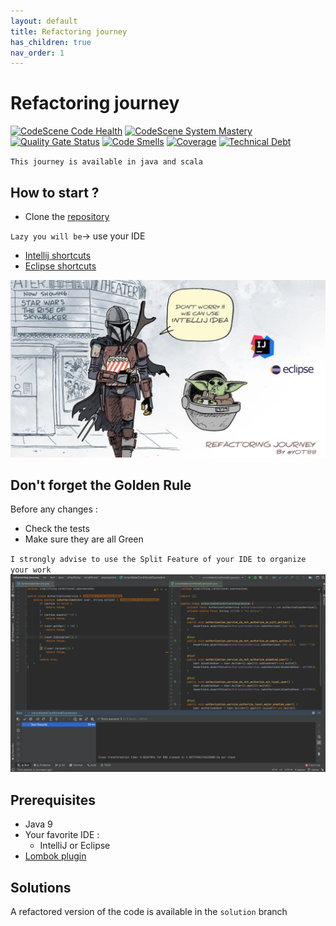 ```yaml
---
layout: default
title: Refactoring journey
has_children: true
nav_order: 1
---
```


# Refactoring journey
[![CodeScene Code Health](https://codescene.io/projects/13150/status-badges/code-health)](https://codescene.io/projects/13150) [![CodeScene System Mastery](https://codescene.io/projects/13150/status-badges/system-mastery)](https://codescene.io/projects/13150) [![Quality Gate Status](https://sonarcloud.io/api/project_badges/measure?project=ythirion_refactoring-journey&metric=alert_status)](https://sonarcloud.io/dashboard?id=ythirion_refactoring-journey) [![Code Smells](https://sonarcloud.io/api/project_badges/measure?project=ythirion_refactoring-journey&metric=code_smells)](https://sonarcloud.io/dashboard?id=ythirion_refactoring-journey) [![Coverage](https://sonarcloud.io/api/project_badges/measure?project=ythirion_refactoring-journey&metric=coverage)](https://sonarcloud.io/dashboard?id=ythirion_refactoring-journey) [![Technical Debt](https://sonarcloud.io/api/project_badges/measure?project=ythirion_refactoring-journey&metric=sqale_index)](https://sonarcloud.io/dashboard?id=ythirion_refactoring-journey)

`This journey is available in java and scala`

## How to start ?
* Clone the [repository](https://github.com/ythirion/refactoring-journey)

`Lazy you will be`-> use your IDE
* [Intellij shortcuts](https://resources.jetbrains.com/storage/products/intellij-idea/docs/IntelliJIDEA_ReferenceCard.pdf)
* [Eclipse shortcuts](https://www.eclipse.org/getting_started/content/eclipse-ide-keybindings.pdf)

![refactoring-journey](img/refactoring-journey.webp)

## Don't forget the Golden Rule 
Before any changes :
* Check the tests
* Make sure they are all Green

`I strongly advise to use the Split Feature of your IDE to organize your work`  
![refactoring-journey](img/split-screen.webp)

## Prerequisites
* Java 9
* Your favorite IDE : 
    * IntelliJ or Eclipse
* [Lombok plugin](https://www.baeldung.com/lombok-ide)

## Solutions
A refactored version of the code is available in the `solution` branch